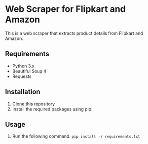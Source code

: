 # Web Scraper for Flipkart and Amazon

This is a web scraper that extracts product details from Flipkart and Amazon.

## Requirements

- Python 3.x
- Beautiful Soup 4
- Requests

## Installation

1. Clone this repository
2. Install the required packages using pip:

## Usage

1. Run the following command:
`
pip install -r requirements.txt
`
